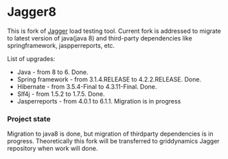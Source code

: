 Jagger8
==========

This is fork of [Jagger](https://github.com/griddynamics/jagger) load testing tool.
Current fork is addressed to migrate to latest version of java(java 8) and third-party dependencies like springframework, jaspperreports, etc.

List of upgrades:
* Java - from 8 to 6. Done.
* Spring framework - from 3.1.4.RELEASE to 4.2.2.RELEASE. Done.
* Hibernate - from 3.5.4-Final to 4.3.11-Final. Done.
* Slf4j - from 1.5.2 to 1.7.5. Done.
* Jasperreports - from 4.0.1 to 6.1.1. Migration is in progress

 
### Project state
Migration to java8 is done, but migration of thirdparty dependencies is in progress. 
Theoretically this fork will be transferred to griddynamics Jagger repository when work will done.